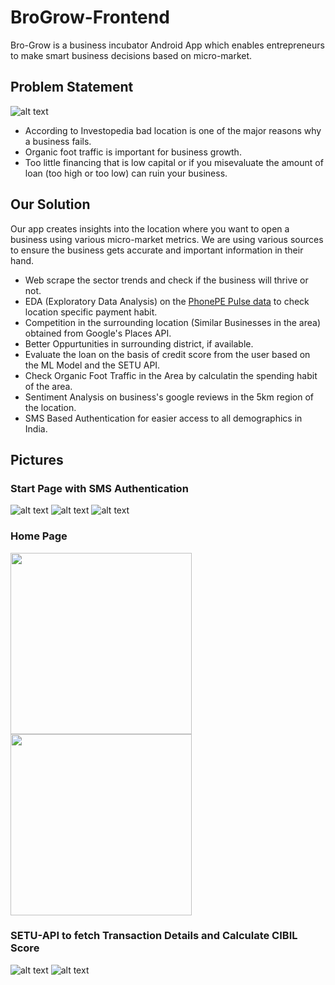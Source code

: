 # BroGrow-Frontend

Bro-Grow is a business incubator Android App which enables entrepreneurs to make smart business decisions based on micro-market.

## Problem Statement

![alt text](images/business-fail.png "Reasons why Business Fail")

- According to Investopedia bad location is one of the major reasons why a business fails.
- Organic foot traffic is important for business growth.
- Too little financing that is low capital or if you misevaluate the amount of loan (too high or too low) can ruin your business.

## Our Solution

Our app creates insights into the location where you want to open a business using various micro-market metrics. We are using various sources to ensure the business gets accurate and important information in their hand.

- Web scrape the sector trends and check if the business will thrive or not.
- EDA (Exploratory Data Analysis) on the [PhonePE Pulse data](https://github.com/PhonePe/pulse) to check location specific payment habit.
- Competition in the surrounding location (Similar Businesses in the area) obtained from Google's Places API.
- Better Oppurtunities in surrounding district, if available.
- Evaluate the loan on the basis of credit score from the user based on the ML Model and the SETU API.
- Check Organic Foot Traffic in the Area by calculatin the spending habit of the area.
- Sentiment Analysis on business's google reviews in the 5km region of the location. 
- SMS Based Authentication for easier access to all demographics in India.

## Pictures

### Start Page with SMS Authentication
![alt text](images/brogrow-home.png "Bro-Grow Start Page")
![alt text](images/sms-authentication1.png "Bro-Grow SMS Authentication")
![alt text](images/sms-authentication2.png "Bro-Grow SMS Authentication")

### Home Page
<img src="images/brogrom-analysis.jpeg" width="290">
<img src="images/competition-analysis.jpeg" width="290">

### SETU-API to fetch Transaction Details and Calculate CIBIL Score

![alt text](images/transaction-details1.png "Bro-Grow Transaction")
![alt text](images/transaction-details2.png "Bro-Grow Transaction")
